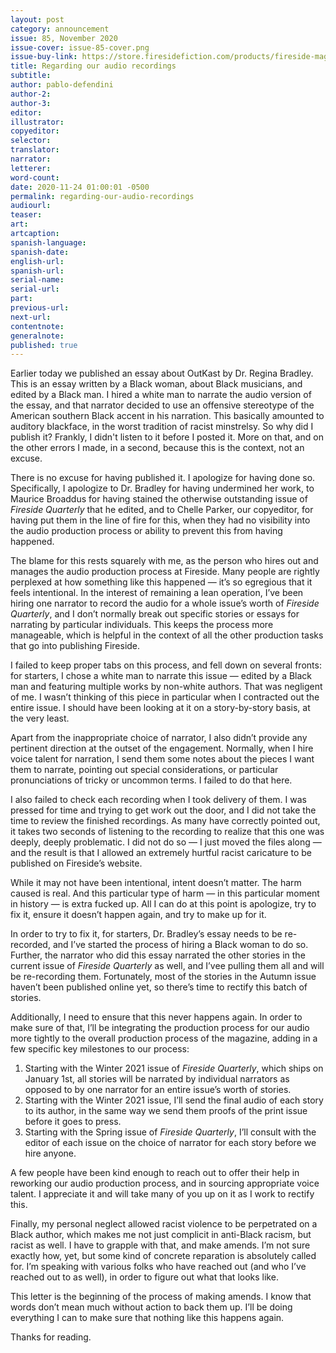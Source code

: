 ```yaml
---
layout: post
category: announcement
issue: 85, November 2020
issue-cover: issue-85-cover.png
issue-buy-link: https://store.firesidefiction.com/products/fireside-magazine-issue-85-november-2020
title: Regarding our audio recordings
subtitle:
author: pablo-defendini
author-2:
author-3:
editor:
illustrator:
copyeditor:
selector:
translator:
narrator:
letterer:
word-count:
date: 2020-11-24 01:00:01 -0500
permalink: regarding-our-audio-recordings
audiourl:
teaser:
art:
artcaption:
spanish-language:
spanish-date:
english-url:
spanish-url:
serial-name:
serial-url:
part:
previous-url:
next-url:
contentnote:
generalnote:
published: true
---
```


Earlier today we published an essay about OutKast by Dr. Regina Bradley. This is an essay written by a Black woman, about Black musicians, and edited by a Black man. I hired a white man to narrate the audio version of the essay, and that narrator decided to use an offensive stereotype of the American southern Black accent in his narration. This basically amounted to auditory blackface, in the worst tradition of racist minstrelsy. So why did I publish it? Frankly, I didn't listen to it before I posted it. More on that, and on the other errors I made, in a second, because this is the context, not an excuse.

There is no excuse for having published it. I apologize for having done so. Specifically, I apologize to Dr. Bradley for having undermined her work, to Maurice Broaddus for having stained the otherwise outstanding issue of _Fireside Quarterly_ that he edited, and to Chelle Parker, our copyeditor, for having put them in the line of fire for this, when they had no visibility into the audio production process or ability to prevent this from having happened.

The blame for this rests squarely with me, as the person who hires out and manages the audio production process at Fireside. Many people are rightly perplexed at how something like this happened — it’s so egregious that it feels intentional. In the interest of remaining a lean operation, I’ve been hiring one narrator to record the audio for a whole issue’s worth of _Fireside Quarterly_, and I don’t normally break out specific stories or essays for narrating by particular individuals. This keeps the process more manageable, which is helpful in the context of all the other production tasks that go into publishing Fireside.

I failed to keep proper tabs on this process, and fell down on several fronts: for starters, I chose a white man to narrate this issue — edited by a Black man and featuring multiple works by non-white authors. That was negligent of me. I wasn’t thinking of this piece in particular when I contracted out the entire issue. I should have been looking at it on a story-by-story basis, at the very least.

Apart from the inappropriate choice of narrator, I also didn’t provide any pertinent direction at the outset of the engagement. Normally, when I hire voice talent for narration, I send them some notes about the pieces I want them to narrate, pointing out special considerations, or particular pronunciations of tricky or uncommon terms. I failed to do that here.

I also failed to check each recording when I took delivery of them. I was pressed for time and trying to get work out the door, and I did not take the time to review the finished recordings. As many have correctly pointed out, it takes two seconds of listening to the recording to realize that this one was deeply, deeply problematic. I did not do so — I  just moved the files along — and the result is that I allowed an extremely hurtful racist caricature to be published on Fireside’s website.

While it may not have been intentional, intent doesn’t matter. The harm caused is real. And this particular type of harm — in this particular moment in history — is extra fucked up. All I can do at this point is apologize, try to fix it, ensure it doesn’t happen again, and try to make up for it.

In order to try to fix it, for starters, Dr. Bradley’s essay needs to be re-recorded, and I’ve started the process of hiring a Black woman to do so. Further, the narrator who did this essay narrated the other stories in the current issue of _Fireside Quarterly_ as well, and I’vee pulling them all and will be re-recording them. Fortunately, most of the stories in the Autumn issue haven’t been published online yet, so there’s time to rectify this batch of stories.

Additionally, I need to ensure that this never happens again. In order to make sure of that, I’ll be integrating the production process for our audio more tightly to the overall production process of the magazine, adding in a few specific key milestones to our process:
1. Starting with the Winter 2021 issue of _Fireside Quarterly_, which ships on January 1st, all stories will be narrated by individual narrators as opposed to by one narrator for an entire issue’s worth of stories.
2. Starting with the Winter 2021 issue, I’ll send the final audio of each story to its author, in the same way we send them proofs of the print issue before it goes to press.
3. Starting with the Spring issue of _Fireside Quarterly_, I’ll consult with the editor of each issue on the choice of narrator for each story before we hire anyone.

A few people have been kind enough to reach out to offer their help in reworking our audio production process, and in sourcing appropriate voice talent. I appreciate it and will take many of you up on it as I work to rectify this.

Finally, my personal neglect allowed racist violence to be perpetrated on a Black author, which makes me not just complicit in anti-Black racism, but racist as well. I have to grapple with that, and make amends. I’m not sure exactly how, yet, but some kind of concrete reparation is absolutely called for. I’m speaking with various folks who have reached out (and who I’ve reached out to as well), in order to figure out what that looks like.

This letter is the beginning of the process of making amends. I know that words don’t mean much without action to back them up. I’ll be doing everything I can to make sure that nothing like this happens again.

Thanks for reading.   

